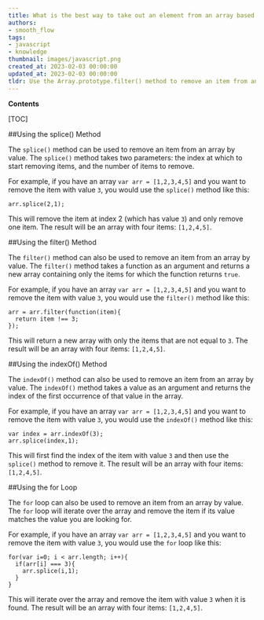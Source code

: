 ```yaml
---
title: What is the best way to take out an element from an array based on its value?
authors:
- smooth_flow
tags:
- javascript
- knowledge
thumbnail: images/javascript.png
created_at: 2023-02-03 00:00:00
updated_at: 2023-02-03 00:00:00
tldr: Use the Array.prototype.filter() method to remove an item from an array by its value.
---
```


**Contents**

[TOC]

##Using the splice() Method

The `splice()` method can be used to remove an item from an array by value. The `splice()` method takes two parameters: the index at which to start removing items, and the number of items to remove.

For example, if you have an array `var arr = [1,2,3,4,5]` and you want to remove the item with value `3`, you would use the `splice()` method like this: 

```
arr.splice(2,1);
```

This will remove the item at index 2 (which has value `3`) and only remove one item. The result will be an array with four items: `[1,2,4,5]`.

##Using the filter() Method

The `filter()` method can also be used to remove an item from an array by value. The `filter()` method takes a function as an argument and returns a new array containing only the items for which the function returns `true`.

For example, if you have an array `var arr = [1,2,3,4,5]` and you want to remove the item with value `3`, you would use the `filter()` method like this: 

```
arr = arr.filter(function(item){
  return item !== 3;
});
```

This will return a new array with only the items that are not equal to `3`. The result will be an array with four items: `[1,2,4,5]`.

##Using the indexOf() Method

The `indexOf()` method can also be used to remove an item from an array by value. The `indexOf()` method takes a value as an argument and returns the index of the first occurrence of that value in the array.

For example, if you have an array `var arr = [1,2,3,4,5]` and you want to remove the item with value `3`, you would use the `indexOf()` method like this: 

```
var index = arr.indexOf(3);
arr.splice(index,1);
```

This will first find the index of the item with value `3` and then use the `splice()` method to remove it. The result will be an array with four items: `[1,2,4,5]`.

##Using the for Loop

The `for` loop can also be used to remove an item from an array by value. The `for` loop will iterate over the array and remove the item if its value matches the value you are looking for.

For example, if you have an array `var arr = [1,2,3,4,5]` and you want to remove the item with value `3`, you would use the `for` loop like this: 

```
for(var i=0; i < arr.length; i++){
  if(arr[i] === 3){
    arr.splice(i,1);
  }
}
```

This will iterate over the array and remove the item with value `3` when it is found. The result will be an array with four items: `[1,2,4,5]`.

